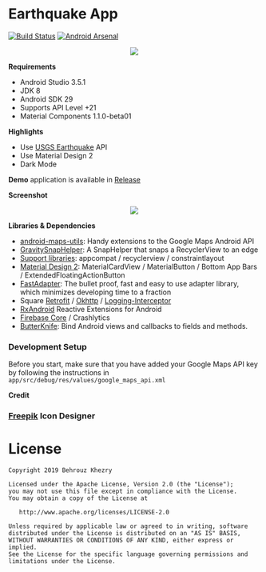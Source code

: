 # Earthquake App

[![Build Status](https://travis-ci.org/bkhezry/earthquake.svg?branch=master)](https://travis-ci.org/bkhezry/earthquake)
[![Android Arsenal](https://img.shields.io/badge/Android%20Arsenal-Earthquake%20App-brightgreen.svg?style=flat)](https://android-arsenal.com/details/3/7911)

<p align="center"><img src="assets/screenshot-1.png" /></p>

**Requirements**
- Android Studio 3.5.1
- JDK 8
- Android SDK 29
- Supports API Level +21
- Material Components 1.1.0-beta01

**Highlights**
- Use [USGS Earthquake] API
- Use Material Design 2
- Dark Mode

**Demo** application is available in [Release]

**Screenshot**

<p align="center"><img src="assets/screenshot-2.png" /></p>

**Libraries & Dependencies**
- [android-maps-utils]: Handy extensions to the Google Maps Android API
- [GravitySnapHelper]: A SnapHelper that snaps a RecyclerView to an edge
- [Support libraries]: appcompat / recyclerview / constraintlayout
- [Material Design 2]: MaterialCardView / MaterialButton / Bottom App Bars / ExtendedFloatingActionButton
- [FastAdapter]: The bullet proof, fast and easy to use adapter library, which minimizes developing time to a fraction
- Square [Retrofit] / [Okhttp] / [Logging-Interceptor]
- [RxAndroid] Reactive Extensions for Android
- [Firebase Core] / Crashlytics
- [ButterKnife]: Bind Android views and callbacks to fields and methods.

### Development Setup
Before you start, make sure that you have added your Google Maps API key by following the instructions in `app/src/debug/res/values/google_maps_api.xml`

**Credit**

### [Freepik] Icon Designer 

# License

    Copyright 2019 Behrouz Khezry

    Licensed under the Apache License, Version 2.0 (the "License");
    you may not use this file except in compliance with the License.
    You may obtain a copy of the License at

       http://www.apache.org/licenses/LICENSE-2.0

    Unless required by applicable law or agreed to in writing, software
    distributed under the License is distributed on an "AS IS" BASIS,
    WITHOUT WARRANTIES OR CONDITIONS OF ANY KIND, either express or implied.
    See the License for the specific language governing permissions and
    limitations under the License.

[android-maps-utils]: https://github.com/googlemaps/android-maps-utils
[GravitySnapHelper]: https://github.com/rubensousa/GravitySnapHelper
[freepik]: https://www.flaticon.com/authors/freepik
[USGS Earthquake]: https://earthquake.usgs.gov/earthquakes/feed/v1.0/geojson.php
[Support libraries]: https://developer.android.com/jetpack/androidx/
[Material Design 2]: https://material.io/develop/android/
[FastAdapter]: https://github.com/mikepenz/FastAdapter
[Retrofit]: https://github.com/square/retrofit
[Okhttp]: https://github.com/square/okhttp
[Logging-Interceptor]: https://github.com/square/okhttp/tree/master/okhttp-logging-interceptor
[RxAndroid]: https://github.com/ReactiveX/RxAndroid
[Firebase Core]: https://firebase.google.com/
[ButterKnife]: https://github.com/JakeWharton/butterknife
[Release]: https://github.com/bkhezry/earthquake/releases
